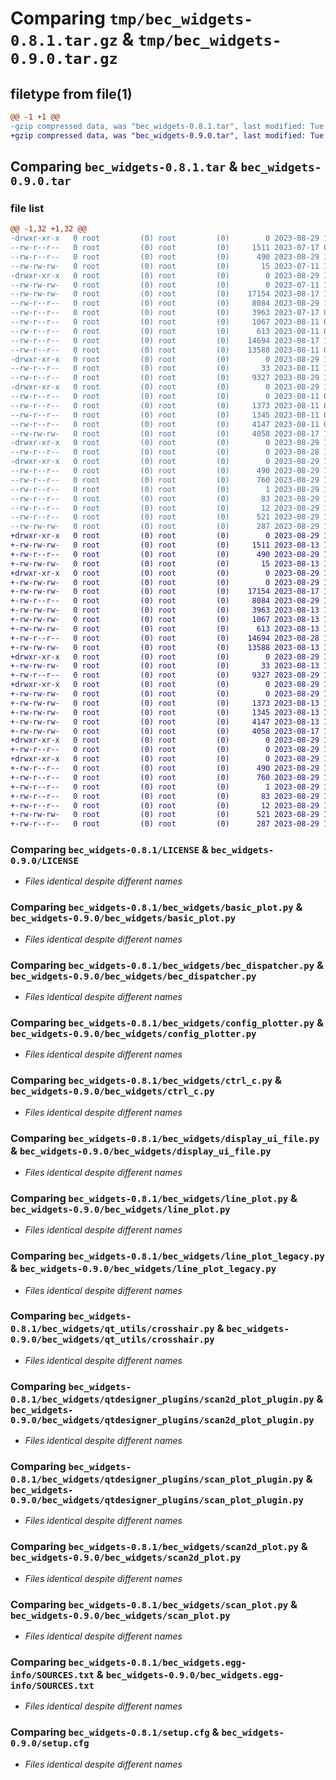 # Comparing `tmp/bec_widgets-0.8.1.tar.gz` & `tmp/bec_widgets-0.9.0.tar.gz`

## filetype from file(1)

```diff
@@ -1 +1 @@
-gzip compressed data, was "bec_widgets-0.8.1.tar", last modified: Tue Aug 29 12:53:46 2023, max compression
+gzip compressed data, was "bec_widgets-0.9.0.tar", last modified: Tue Aug 29 14:49:48 2023, max compression
```

## Comparing `bec_widgets-0.8.1.tar` & `bec_widgets-0.9.0.tar`

### file list

```diff
@@ -1,32 +1,32 @@
-drwxr-xr-x   0 root         (0) root         (0)        0 2023-08-29 12:53:46.031912 bec_widgets-0.8.1/
--rw-r--r--   0 root         (0) root         (0)     1511 2023-07-17 06:21:33.000000 bec_widgets-0.8.1/LICENSE
--rw-r--r--   0 root         (0) root         (0)      490 2023-08-29 12:53:46.031912 bec_widgets-0.8.1/PKG-INFO
--rw-rw-rw-   0 root         (0) root         (0)       15 2023-07-11 13:21:08.000000 bec_widgets-0.8.1/README.md
-drwxr-xr-x   0 root         (0) root         (0)        0 2023-08-29 12:53:46.029912 bec_widgets-0.8.1/bec_widgets/
--rw-rw-rw-   0 root         (0) root         (0)        0 2023-07-11 16:17:29.000000 bec_widgets-0.8.1/bec_widgets/__init__.py
--rw-rw-rw-   0 root         (0) root         (0)    17154 2023-08-17 13:54:53.000000 bec_widgets-0.8.1/bec_widgets/basic_plot.py
--rw-r--r--   0 root         (0) root         (0)     8084 2023-08-29 12:49:18.000000 bec_widgets-0.8.1/bec_widgets/bec_dispatcher.py
--rw-r--r--   0 root         (0) root         (0)     3963 2023-07-17 06:21:33.000000 bec_widgets-0.8.1/bec_widgets/config_plotter.py
--rw-r--r--   0 root         (0) root         (0)     1067 2023-08-11 06:10:15.000000 bec_widgets-0.8.1/bec_widgets/ctrl_c.py
--rw-r--r--   0 root         (0) root         (0)      613 2023-08-11 06:10:15.000000 bec_widgets-0.8.1/bec_widgets/display_ui_file.py
--rw-r--r--   0 root         (0) root         (0)    14694 2023-08-17 14:03:34.000000 bec_widgets-0.8.1/bec_widgets/line_plot.py
--rw-r--r--   0 root         (0) root         (0)    13588 2023-08-11 06:10:15.000000 bec_widgets-0.8.1/bec_widgets/line_plot_legacy.py
-drwxr-xr-x   0 root         (0) root         (0)        0 2023-08-29 12:53:46.029912 bec_widgets-0.8.1/bec_widgets/qt_utils/
--rw-r--r--   0 root         (0) root         (0)       33 2023-08-11 12:44:10.000000 bec_widgets-0.8.1/bec_widgets/qt_utils/__init__.py
--rw-r--r--   0 root         (0) root         (0)     9327 2023-08-29 12:49:18.000000 bec_widgets-0.8.1/bec_widgets/qt_utils/crosshair.py
-drwxr-xr-x   0 root         (0) root         (0)        0 2023-08-29 12:53:46.030912 bec_widgets-0.8.1/bec_widgets/qtdesigner_plugins/
--rw-r--r--   0 root         (0) root         (0)        0 2023-08-11 06:10:15.000000 bec_widgets-0.8.1/bec_widgets/qtdesigner_plugins/__init__.py
--rw-r--r--   0 root         (0) root         (0)     1373 2023-08-11 06:10:15.000000 bec_widgets-0.8.1/bec_widgets/qtdesigner_plugins/scan2d_plot_plugin.py
--rw-r--r--   0 root         (0) root         (0)     1345 2023-08-11 06:10:15.000000 bec_widgets-0.8.1/bec_widgets/qtdesigner_plugins/scan_plot_plugin.py
--rw-r--r--   0 root         (0) root         (0)     4147 2023-08-11 06:10:15.000000 bec_widgets-0.8.1/bec_widgets/scan2d_plot.py
--rw-rw-rw-   0 root         (0) root         (0)     4058 2023-08-17 13:54:53.000000 bec_widgets-0.8.1/bec_widgets/scan_plot.py
-drwxr-xr-x   0 root         (0) root         (0)        0 2023-08-29 12:53:46.030912 bec_widgets-0.8.1/bec_widgets/widgets/
--rw-r--r--   0 root         (0) root         (0)        0 2023-08-28 12:09:16.000000 bec_widgets-0.8.1/bec_widgets/widgets/__init__.py
-drwxr-xr-x   0 root         (0) root         (0)        0 2023-08-29 12:53:46.031912 bec_widgets-0.8.1/bec_widgets.egg-info/
--rw-r--r--   0 root         (0) root         (0)      490 2023-08-29 12:53:45.000000 bec_widgets-0.8.1/bec_widgets.egg-info/PKG-INFO
--rw-r--r--   0 root         (0) root         (0)      760 2023-08-29 12:53:45.000000 bec_widgets-0.8.1/bec_widgets.egg-info/SOURCES.txt
--rw-r--r--   0 root         (0) root         (0)        1 2023-08-29 12:53:45.000000 bec_widgets-0.8.1/bec_widgets.egg-info/dependency_links.txt
--rw-r--r--   0 root         (0) root         (0)       83 2023-08-29 12:53:45.000000 bec_widgets-0.8.1/bec_widgets.egg-info/requires.txt
--rw-r--r--   0 root         (0) root         (0)       12 2023-08-29 12:53:45.000000 bec_widgets-0.8.1/bec_widgets.egg-info/top_level.txt
--rw-r--r--   0 root         (0) root         (0)      521 2023-08-29 12:53:46.032912 bec_widgets-0.8.1/setup.cfg
--rw-rw-rw-   0 root         (0) root         (0)      287 2023-08-29 12:53:44.000000 bec_widgets-0.8.1/setup.py
+drwxr-xr-x   0 root         (0) root         (0)        0 2023-08-29 14:49:48.009949 bec_widgets-0.9.0/
+-rw-rw-rw-   0 root         (0) root         (0)     1511 2023-08-13 19:12:00.000000 bec_widgets-0.9.0/LICENSE
+-rw-r--r--   0 root         (0) root         (0)      490 2023-08-29 14:49:48.009949 bec_widgets-0.9.0/PKG-INFO
+-rw-rw-rw-   0 root         (0) root         (0)       15 2023-08-13 19:12:00.000000 bec_widgets-0.9.0/README.md
+drwxr-xr-x   0 root         (0) root         (0)        0 2023-08-29 14:49:48.008948 bec_widgets-0.9.0/bec_widgets/
+-rw-rw-rw-   0 root         (0) root         (0)        0 2023-08-29 14:49:38.000000 bec_widgets-0.9.0/bec_widgets/__init__.py
+-rw-rw-rw-   0 root         (0) root         (0)    17154 2023-08-17 13:54:52.000000 bec_widgets-0.9.0/bec_widgets/basic_plot.py
+-rw-r--r--   0 root         (0) root         (0)     8084 2023-08-29 12:50:07.000000 bec_widgets-0.9.0/bec_widgets/bec_dispatcher.py
+-rw-rw-rw-   0 root         (0) root         (0)     3963 2023-08-13 19:12:00.000000 bec_widgets-0.9.0/bec_widgets/config_plotter.py
+-rw-rw-rw-   0 root         (0) root         (0)     1067 2023-08-13 19:12:00.000000 bec_widgets-0.9.0/bec_widgets/ctrl_c.py
+-rw-rw-rw-   0 root         (0) root         (0)      613 2023-08-13 19:12:00.000000 bec_widgets-0.9.0/bec_widgets/display_ui_file.py
+-rw-r--r--   0 root         (0) root         (0)    14694 2023-08-28 12:08:21.000000 bec_widgets-0.9.0/bec_widgets/line_plot.py
+-rw-rw-rw-   0 root         (0) root         (0)    13588 2023-08-13 19:12:00.000000 bec_widgets-0.9.0/bec_widgets/line_plot_legacy.py
+drwxr-xr-x   0 root         (0) root         (0)        0 2023-08-29 14:49:48.008948 bec_widgets-0.9.0/bec_widgets/qt_utils/
+-rw-rw-rw-   0 root         (0) root         (0)       33 2023-08-13 19:12:00.000000 bec_widgets-0.9.0/bec_widgets/qt_utils/__init__.py
+-rw-r--r--   0 root         (0) root         (0)     9327 2023-08-29 12:50:07.000000 bec_widgets-0.9.0/bec_widgets/qt_utils/crosshair.py
+drwxr-xr-x   0 root         (0) root         (0)        0 2023-08-29 14:49:48.008948 bec_widgets-0.9.0/bec_widgets/qtdesigner_plugins/
+-rw-rw-rw-   0 root         (0) root         (0)        0 2023-08-29 14:49:38.000000 bec_widgets-0.9.0/bec_widgets/qtdesigner_plugins/__init__.py
+-rw-rw-rw-   0 root         (0) root         (0)     1373 2023-08-13 19:12:00.000000 bec_widgets-0.9.0/bec_widgets/qtdesigner_plugins/scan2d_plot_plugin.py
+-rw-rw-rw-   0 root         (0) root         (0)     1345 2023-08-13 19:12:00.000000 bec_widgets-0.9.0/bec_widgets/qtdesigner_plugins/scan_plot_plugin.py
+-rw-rw-rw-   0 root         (0) root         (0)     4147 2023-08-13 19:12:00.000000 bec_widgets-0.9.0/bec_widgets/scan2d_plot.py
+-rw-rw-rw-   0 root         (0) root         (0)     4058 2023-08-17 13:54:52.000000 bec_widgets-0.9.0/bec_widgets/scan_plot.py
+drwxr-xr-x   0 root         (0) root         (0)        0 2023-08-29 14:49:48.008948 bec_widgets-0.9.0/bec_widgets/widgets/
+-rw-r--r--   0 root         (0) root         (0)        0 2023-08-29 14:49:38.000000 bec_widgets-0.9.0/bec_widgets/widgets/__init__.py
+drwxr-xr-x   0 root         (0) root         (0)        0 2023-08-29 14:49:48.009949 bec_widgets-0.9.0/bec_widgets.egg-info/
+-rw-r--r--   0 root         (0) root         (0)      490 2023-08-29 14:49:47.000000 bec_widgets-0.9.0/bec_widgets.egg-info/PKG-INFO
+-rw-r--r--   0 root         (0) root         (0)      760 2023-08-29 14:49:47.000000 bec_widgets-0.9.0/bec_widgets.egg-info/SOURCES.txt
+-rw-r--r--   0 root         (0) root         (0)        1 2023-08-29 14:49:47.000000 bec_widgets-0.9.0/bec_widgets.egg-info/dependency_links.txt
+-rw-r--r--   0 root         (0) root         (0)       83 2023-08-29 14:49:47.000000 bec_widgets-0.9.0/bec_widgets.egg-info/requires.txt
+-rw-r--r--   0 root         (0) root         (0)       12 2023-08-29 14:49:47.000000 bec_widgets-0.9.0/bec_widgets.egg-info/top_level.txt
+-rw-rw-rw-   0 root         (0) root         (0)      521 2023-08-29 14:49:48.010949 bec_widgets-0.9.0/setup.cfg
+-rw-r--r--   0 root         (0) root         (0)      287 2023-08-29 14:49:46.000000 bec_widgets-0.9.0/setup.py
```

### Comparing `bec_widgets-0.8.1/LICENSE` & `bec_widgets-0.9.0/LICENSE`

 * *Files identical despite different names*

### Comparing `bec_widgets-0.8.1/bec_widgets/basic_plot.py` & `bec_widgets-0.9.0/bec_widgets/basic_plot.py`

 * *Files identical despite different names*

### Comparing `bec_widgets-0.8.1/bec_widgets/bec_dispatcher.py` & `bec_widgets-0.9.0/bec_widgets/bec_dispatcher.py`

 * *Files identical despite different names*

### Comparing `bec_widgets-0.8.1/bec_widgets/config_plotter.py` & `bec_widgets-0.9.0/bec_widgets/config_plotter.py`

 * *Files identical despite different names*

### Comparing `bec_widgets-0.8.1/bec_widgets/ctrl_c.py` & `bec_widgets-0.9.0/bec_widgets/ctrl_c.py`

 * *Files identical despite different names*

### Comparing `bec_widgets-0.8.1/bec_widgets/display_ui_file.py` & `bec_widgets-0.9.0/bec_widgets/display_ui_file.py`

 * *Files identical despite different names*

### Comparing `bec_widgets-0.8.1/bec_widgets/line_plot.py` & `bec_widgets-0.9.0/bec_widgets/line_plot.py`

 * *Files identical despite different names*

### Comparing `bec_widgets-0.8.1/bec_widgets/line_plot_legacy.py` & `bec_widgets-0.9.0/bec_widgets/line_plot_legacy.py`

 * *Files identical despite different names*

### Comparing `bec_widgets-0.8.1/bec_widgets/qt_utils/crosshair.py` & `bec_widgets-0.9.0/bec_widgets/qt_utils/crosshair.py`

 * *Files identical despite different names*

### Comparing `bec_widgets-0.8.1/bec_widgets/qtdesigner_plugins/scan2d_plot_plugin.py` & `bec_widgets-0.9.0/bec_widgets/qtdesigner_plugins/scan2d_plot_plugin.py`

 * *Files identical despite different names*

### Comparing `bec_widgets-0.8.1/bec_widgets/qtdesigner_plugins/scan_plot_plugin.py` & `bec_widgets-0.9.0/bec_widgets/qtdesigner_plugins/scan_plot_plugin.py`

 * *Files identical despite different names*

### Comparing `bec_widgets-0.8.1/bec_widgets/scan2d_plot.py` & `bec_widgets-0.9.0/bec_widgets/scan2d_plot.py`

 * *Files identical despite different names*

### Comparing `bec_widgets-0.8.1/bec_widgets/scan_plot.py` & `bec_widgets-0.9.0/bec_widgets/scan_plot.py`

 * *Files identical despite different names*

### Comparing `bec_widgets-0.8.1/bec_widgets.egg-info/SOURCES.txt` & `bec_widgets-0.9.0/bec_widgets.egg-info/SOURCES.txt`

 * *Files identical despite different names*

### Comparing `bec_widgets-0.8.1/setup.cfg` & `bec_widgets-0.9.0/setup.cfg`

 * *Files identical despite different names*

